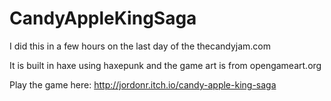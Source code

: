 CandyAppleKingSaga
==================

I did this in a few hours on the last day of the thecandyjam.com

It is built in haxe using haxepunk and the game art is from opengameart.org

Play the game here: http://jordonr.itch.io/candy-apple-king-saga
